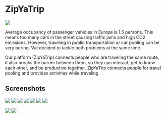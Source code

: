 # ZipYaTrip
![](app/static/img/logo.png)


Average occupancy of passenger vehicles in Europe is 1.5 persons. This means too many cars in the street causing traffic jams and high CO2 emissions. However, traveling in public transportation or car pooling can be very boring. We decided to tackle both problems at the same time.

Our platform (ZipYaTrip) connects people who are traveling the same route, it also breaks the barrier between them, so they can interact, get to know each other, and be productive together. ZipYaTrip connects people for travel pooling and provides activities while traveling.

## Screenshots

![](shots/androidmobile1.png)
![](shots/androidmobile2.png)
![](shots/androidmobile3.png)
![](shots/androidmobile4.png)
![](shots/androidmobile5.png)
![](shots/androidmobile6.png)
![](shots/androidmobile7.png)

![](shots/website1.png)
![](shots/website2.png)

